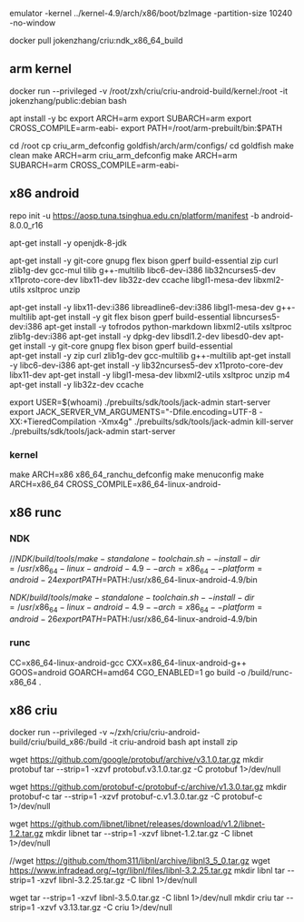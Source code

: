 
 emulator -kernel ../kernel-4.9/arch/x86/boot/bzImage  -partition-size 10240 -no-window

 docker pull jokenzhang/criu:ndk_x86_64_build

## arm kernel

docker run --privileged -v /root/zxh/criu/criu-android-build/kernel:/root  -it jokenzhang/public:debian bash

apt install -y bc
export ARCH=arm
export SUBARCH=arm
export CROSS_COMPILE=arm-eabi-
export PATH=/root/arm-prebuilt/bin:$PATH

cd /root
cp criu_arm_defconfig goldfish/arch/arm/configs/
cd goldfish
make clean
make ARCH=arm  criu_arm_defconfig
make ARCH=arm SUBARCH=arm  CROSS_COMPILE=arm-eabi-

## x86 android

repo init -u https://aosp.tuna.tsinghua.edu.cn/platform/manifest -b android-8.0.0_r16

apt-get install -y openjdk-8-jdk

apt-get install -y  git-core gnupg flex bison gperf build-essential zip curl zlib1g-dev gcc-mul tilib g++-multilib libc6-dev-i386 lib32ncurses5-dev x11proto-core-dev libx11-dev lib32z-dev ccache libgl1-mesa-dev libxml2-utils xsltproc unzip

apt-get install -y libx11-dev:i386 libreadline6-dev:i386 libgl1-mesa-dev g++-multilib 
apt-get install -y git flex bison gperf build-essential libncurses5-dev:i386 
apt-get install -y tofrodos python-markdown libxml2-utils xsltproc zlib1g-dev:i386 
apt-get install -y dpkg-dev libsdl1.2-dev libesd0-dev
apt-get install -y git-core gnupg flex bison gperf build-essential  
apt-get install -y zip curl zlib1g-dev gcc-multilib g++-multilib 
apt-get install -y libc6-dev-i386 
apt-get install -y lib32ncurses5-dev x11proto-core-dev libx11-dev 
apt-get install -y libgl1-mesa-dev libxml2-utils xsltproc unzip m4
apt-get install -y lib32z-dev ccache

export USER=$(whoami)
./prebuilts/sdk/tools/jack-admin start-server
export JACK_SERVER_VM_ARGUMENTS="-Dfile.encoding=UTF-8 -XX:+TieredCompilation -Xmx4g"
./prebuilts/sdk/tools/jack-admin kill-server
./prebuilts/sdk/tools/jack-admin start-server


### kernel

make ARCH=x86  x86_64_ranchu_defconfig
make menuconfig
make ARCH=x86_64 CROSS_COMPILE=x86_64-linux-android-


## x86 runc

### NDK

//$NDK/build/tools/make-standalone-toolchain.sh --install-dir=/usr/x86_64-linux-android-4.9  --arch=x86_64 --platform=android-24
export PATH=$PATH:/usr/x86_64-linux-android-4.9/bin


$NDK/build/tools/make-standalone-toolchain.sh --install-dir=/usr/x86_64-linux-android-4.9  --arch=x86_64 --platform=android-26
export PATH=$PATH:/usr/x86_64-linux-android-4.9/bin


### runc

CC=x86_64-linux-android-gcc  CXX=x86_64-linux-android-g++  GOOS=android GOARCH=amd64 CGO_ENABLED=1  go build   -o /build/runc-x86_64 .

## x86 criu

docker run --privileged -v ~/zxh/criu/criu-android-build/criu/build_x86:/build -it criu-android bash
apt install zip


wget https://github.com/google/protobuf/archive/v3.1.0.tar.gz
mkdir protobuf
tar --strip=1 -xzvf protobuf.v3.1.0.tar.gz -C protobuf  1>/dev/null

wget https://github.com/protobuf-c/protobuf-c/archive/v1.3.0.tar.gz
mkdir protobuf-c
tar --strip=1 -xzvf protobuf-c.v1.3.0.tar.gz -C protobuf-c  1>/dev/null

wget https://github.com/libnet/libnet/releases/download/v1.2/libnet-1.2.tar.gz
mkdir libnet
tar --strip=1 -xzvf libnet-1.2.tar.gz -C libnet 1>/dev/null

//wget https://github.com/thom311/libnl/archive/libnl3_5_0.tar.gz
wget https://www.infradead.org/~tgr/libnl/files/libnl-3.2.25.tar.gz
mkdir libnl
tar --strip=1 -xzvf libnl-3.2.25.tar.gz -C libnl 1>/dev/null

wget tar --strip=1 -xzvf libnl-3.5.0.tar.gz -C libnl 1>/dev/null
mkdir criu
tar --strip=1 -xzvf v3.13.tar.gz -C criu 1>/dev/null

